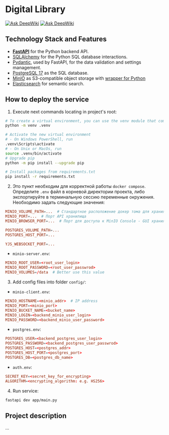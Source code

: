 # Digital Library

[![Ask DeepWiki](https://deepwiki.com/badge.svg)](https://deepwiki.com/FIT-2024-Digital-Library/digital-library-back)
[![Ask DeepWiki](https://deepwiki.com/badge.svg)](https://deepwiki.com/FIT-2024-Digital-Library/digital-library-front)

## Technology Stack and Features

- [**FastAPI**](https://fastapi.tiangolo.com) for the Python backend API.
- [SQLAlchemy](https://https://www.sqlalchemy.org/) for the Python SQL database interactions.
- [Pydantic](https://docs.pydantic.dev), used by FastAPI, for the data validation and settings management.
- [PostgreSQL 17](https://www.postgresql.org) as the SQL database.
- [MinIO](https://min.io/docs/minio/linux/operations/installation.html) as S3-compatible object storage with [wrapper for Python](https://min.io/docs/minio/linux/developers/python/API.html)
- [Elasticsearch](https://www.elastic.co/elasticsearch) for semantic search.

## How to deploy the service

1. Execute next commands locating in project's root:
```bash
# To create a virtual environment, you can use the venv module that comes with Python
python -m venv .venv

# Activate the new virtual environment
# - On Windows PowerShell, run
.venv\Scripts\activate
# - On Unix or MacOs, run
source .venv/bin/activate
# Upgrade pip
python -m pip install --upgrade pip

# Install packages from requirements.txt
pip install -r requirements.txt
```

2. Это пункт необходим для корректной работы `docker compose`. Определите `.env` файл в корневой директории проекта, либо экспортируйте в терминальную сессию переменные окружения. Необходимо задать следующие значения:
```conf
MINIO_VOLUME_PATH=...  # Стандартное расположение докер тома для хранилища объектов
MINIO_PORT=...  # Порт API хранилища
MINIO_BROWSER_PORT=...  # Порт для доступа к MinIO Console - GUI хранилища

POSTGRES_VOLUME_PATH=...
POSTGRES_HOST_PORT=...

YJS_WEBSOCKET_PORT=...
```
- `minio-server.env`:
```conf
MINIO_ROOT_USER=<root_user_login>
MINIO_ROOT_PASSWORD=<root_user_passwrod>
MINIO_VOLUMES=/data  # Better use this value
```

3. Add config files into folder `config/`:
- `minio-client.env`:
```conf
MINIO_HOSTNAME=<minio_addr>  # IP address
MINIO_PORT=<minio_port>
MINIO_BUCKET_NAME=<bucket_name>
MINIO_LOGIN=<backend_minio_user_login>
MINIO_PASSWORD=<backend_minio_user_password>
```
- `postgres.env`:
```conf
POSTGRES_USER=<backend_postgres_user_login>
POSTGRES_PASSWORD=<backend_postgres_user_passwrod>
POSTGRES_HOST=<postgres_addr>
POSTGRES_HOST_PORT=<postgres_port>
POSTGRES_DB=<postgres_db_name>
```
- `auth.env`:
```conf
SECRET_KEY=<secret_key_for_encrypting>
ALGORITHM=<encrypting_algorithm: e.g. HS256>
```

4. Run service:
```bash
fastapi dev app/main.py
```

## Project description
...
